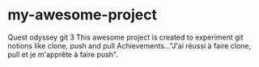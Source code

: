 # my-awesome-project
Quest odyssey git 3
This awesome project is created to experiment git notions like clone, push and pull
Achievements..."J'ai réussi à faire clone, pull et je m'apprête à faire push".